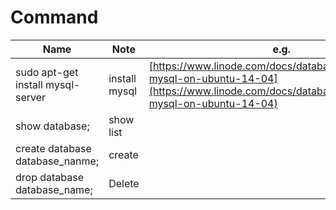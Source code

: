 # Command
|Name|Note|e.g.|
|---|---|---|
|sudo apt-get install mysql-server| install mysql|[https://www.linode.com/docs/databases/mysql/install-mysql-on-ubuntu-14-04](https://www.linode.com/docs/databases/mysql/install-mysql-on-ubuntu-14-04)|
|show database;| show list|
|create database database_nanme;|create|
|drop database database_name;| Delete|
